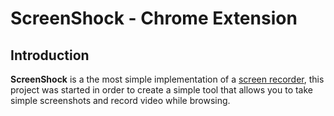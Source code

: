 # ScreenShock - Chrome Extension

## Introduction

**ScreenShock** is a the most simple implementation of a [screen recorder](https), this project was started in order to create a simple tool that allows you to take simple screenshots and record video while browsing.
